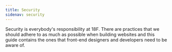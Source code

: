 ```yaml
---
title: Security
sidenav: security
---
```


Security is everybody's responsibility at 18F. There are practices that we should adhere to as much as possible when building websites and this guide contains the ones that front-end designers and developers need to be aware of.
